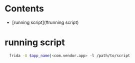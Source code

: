 # Contents

- [running script](#running script)

# running script
```bash
  frida -U $app_name|<com.vendor.app> -l /path/to/script
```

